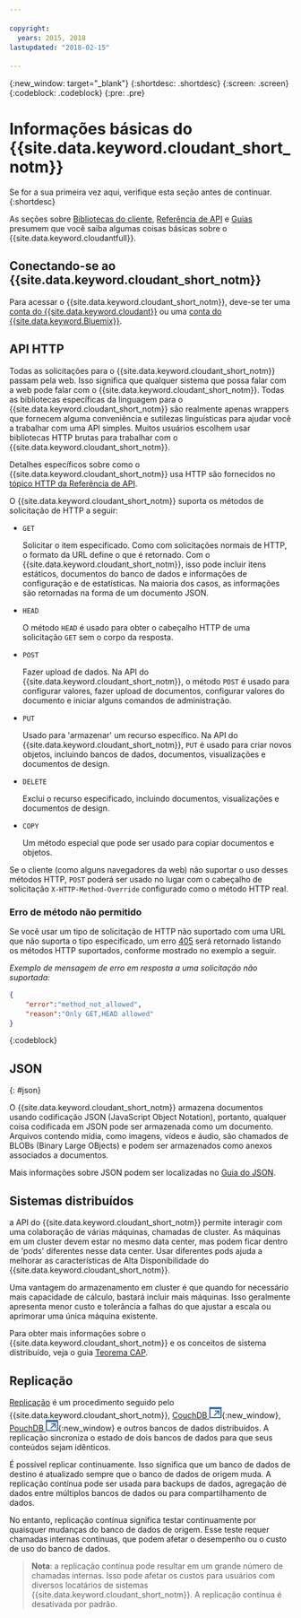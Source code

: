 ```yaml
---

copyright:
  years: 2015, 2018
lastupdated: "2018-02-15"

---
```


{:new_window: target="_blank"}
{:shortdesc: .shortdesc}
{:screen: .screen}
{:codeblock: .codeblock}
{:pre: .pre}

# Informações básicas do {{site.data.keyword.cloudant_short_notm}}

Se for a sua primeira vez aqui,
verifique esta seção antes de continuar.
{:shortdesc}

As seções sobre [Bibliotecas do cliente](../libraries/index.html#-client-libraries),
[Referência de API](../api/index.html#-api-reference)
e [Guias](../guides/acurl.html#authorized-curl-acurl-) presumem que você saiba algumas coisas básicas sobre o {{site.data.keyword.cloudantfull}}.

## Conectando-se ao {{site.data.keyword.cloudant_short_notm}}

Para acessar o {{site.data.keyword.cloudant_short_notm}},
deve-se ter uma [conta do {{site.data.keyword.cloudant}}](../api/account.html)
ou uma [conta do {{site.data.keyword.Bluemix}}](../offerings/bluemix.html).

## API HTTP

Todas as solicitações para o {{site.data.keyword.cloudant_short_notm}} passam pela web.
Isso significa que qualquer sistema que possa falar com a web pode falar com o {{site.data.keyword.cloudant_short_notm}}.
Todas as bibliotecas específicas da linguagem para o {{site.data.keyword.cloudant_short_notm}} são realmente apenas wrappers que fornecem
alguma conveniência e sutilezas linguísticas para ajudar você a trabalhar com uma API simples.
Muitos usuários escolhem usar bibliotecas HTTP brutas para trabalhar com o {{site.data.keyword.cloudant_short_notm}}.

Detalhes específicos sobre como o {{site.data.keyword.cloudant_short_notm}} usa HTTP são
fornecidos no [tópico HTTP da Referência de API](../api/http.html).

O {{site.data.keyword.cloudant_short_notm}} suporta os métodos de solicitação de HTTP a seguir:

-   `GET`

    Solicitar o item especificado.
    Como com solicitações normais de HTTP,
o formato da URL define o que é retornado.
    Com o {{site.data.keyword.cloudant_short_notm}}, isso pode incluir itens estáticos,
documentos do banco de dados
e informações de configuração e de estatísticas.
    Na maioria dos casos, as informações são retornadas na forma de um documento JSON.

-   `HEAD`

    O método `HEAD` é usado para obter o cabeçalho HTTP de uma solicitação `GET` sem o corpo da resposta.

-   `POST`

    Fazer upload de dados.
    Na API do {{site.data.keyword.cloudant_short_notm}},
o método `POST` é usado para configurar valores,
fazer upload de documentos,
configurar valores do documento
e iniciar alguns comandos de administração.

-   `PUT`

    Usado para 'armazenar' um recurso específico.
    Na API do {{site.data.keyword.cloudant_short_notm}},
`PUT` é usado para criar novos objetos,
incluindo bancos de dados,
documentos,
visualizações
e documentos de design.

-   `DELETE`

    Exclui o recurso especificado,
incluindo documentos,
visualizações
e documentos de design.

-   `COPY`

    Um método especial que pode ser usado para copiar documentos e objetos.

Se o cliente (como alguns navegadores da web) não suportar o uso desses métodos HTTP,
`POST` poderá ser usado no lugar com o cabeçalho de solicitação `X-HTTP-Method-Override` configurado como o método HTTP real.

### Erro de método não permitido

Se você usar um tipo de solicitação de HTTP não suportado com uma URL que não suporta o tipo especificado,
um erro [405](../api/http.html#405) será retornado
listando os métodos HTTP suportados, conforme mostrado no exemplo a seguir.

_Exemplo de mensagem de erro em resposta a uma solicitação não suportada:_

```json
{
    "error":"method_not_allowed",
    "reason":"Only GET,HEAD allowed"
}
```
{:codeblock}

## JSON
{: #json}

O {{site.data.keyword.cloudant_short_notm}} armazena documentos usando codificação JSON (JavaScript Object Notation),
portanto, qualquer coisa codificada em JSON pode ser armazenada como um documento.
Arquivos contendo mídia,
como imagens,
vídeos
e áudio,
são chamados de BLOBs (Binary Large OBjects)
e podem ser armazenados como anexos associados a documentos.

Mais informações sobre JSON podem ser localizadas no [Guia do JSON](../guides/json.html).

<div id="distributed"></div>

## Sistemas distribuídos

a API do {{site.data.keyword.cloudant_short_notm}} permite interagir com uma colaboração de várias máquinas,
chamadas de cluster.
As máquinas em um cluster devem estar no mesmo data center,
mas podem ficar dentro de 'pods' diferentes nesse data center.
Usar diferentes pods ajuda a melhorar as características de Alta Disponibilidade do {{site.data.keyword.cloudant_short_notm}}.

Uma vantagem do armazenamento em cluster é que quando for necessário mais capacidade de cálculo,
bastará incluir mais máquinas.
Isso geralmente apresenta menor custo e tolerância a falhas do que ajustar a escala ou aprimorar uma única máquina existente.

Para obter mais informações sobre o {{site.data.keyword.cloudant_short_notm}} e os conceitos de sistema distribuído,
veja o guia [Teorema CAP](../guides/cap_theorem.html).

## Replicação

[Replicação](../api/replication.html) é um procedimento seguido pelo {{site.data.keyword.cloudant_short_notm}},
[CouchDB ![Ícone de link externo](../images/launch-glyph.svg "Ícone de link externo")](http://couchdb.apache.org/){:new_window},
[PouchDB ![Ícone de link externo](../images/launch-glyph.svg "Ícone de link externo")](http://pouchdb.com/){:new_window}
e outros bancos de dados distribuídos.
A replicação sincroniza o estado de dois bancos de dados para que seus conteúdos sejam idênticos.

É possível replicar continuamente.
Isso significa que um banco de dados de destino é atualizado sempre que o banco de dados de origem muda.
A replicação contínua pode ser usada para backups de dados,
agregação de dados entre múltiplos bancos de dados
ou para compartilhamento de dados.

No entanto,
replicação contínua significa testar continuamente por quaisquer mudanças do banco de dados de origem.
Esse teste requer chamadas internas contínuas,
que podem afetar o desempenho ou o custo de uso do banco de dados.

>   **Nota**: a replicação contínua pode resultar em um grande número de chamadas internas.
    Isso pode afetar os custos para usuários com diversos locatários de sistemas {{site.data.keyword.cloudant_short_notm}}.
    A replicação contínua é desativada por padrão.
